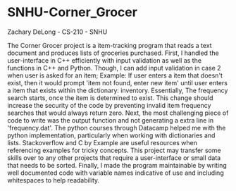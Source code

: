 # SNHU-Corner_Grocer
Zachary DeLong - CS-210 - SNHU

The Corner Grocer project is a item-tracking program that reads a text document and produces lists of groceries purchased. First, I handled the user-interface in C++ efficiently with input validation as well as the functions in C++ and Python. Though, I can add input validation in case 2 when user is asked for an item; Example: If user enters a item that doesn't exist, then it would prompt 'item not found, enter new item' until user enters a item that exists within the dictionary: inventory. Essentially, The frequency search starts, once the item is determined to exist. This change should increase the security of the code by preventing invalid item frequency searches that would always return zero. Next, the most challenging piece of code to write was the output function and not generating a extra line in 'frequency.dat'. The python courses through Datacamp helped me with the python implementation, particularly when working with dictionaries and lists. Stackoverflow and C by Example are useful resources when referencing examples for tricky concepts. This project may transfer some skills over to any other projects that require a user-interface or small data that needs to be sorted. Finally, I made the program maintainable by writing well documented code with variable names indicative of use and including whitespaces to help readability.
